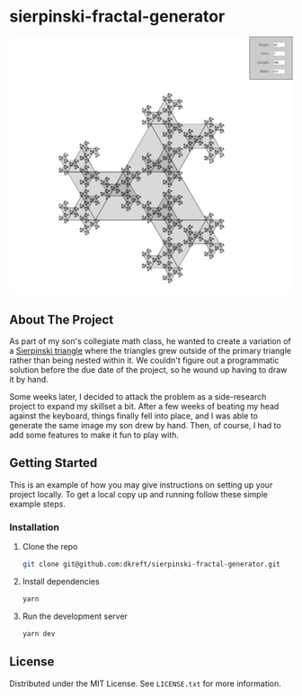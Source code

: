 # sierpinski-fractal-generator

![Sample Fractal](./public/screenshot.png)

## About The Project

As part of my son's collegiate math class, he wanted to create a variation of a [Sierpinski triangle](https://en.wikipedia.org/wiki/Sierpi%C5%84ski_triangle) where the triangles grew outside of the primary triangle rather than being nested within it. We couldn't figure out a programmatic solution before the due date of the project, so he wound up having to draw it by hand.

Some weeks later, I decided to attack the problem as a side-research project to expand my skillset a bit. After a few weeks of beating my head against the keyboard, things finally fell into place, and I was able to generate the same image my son drew by hand. Then, of course, I had to add some features to make it fun to play with.

## Getting Started

This is an example of how you may give instructions on setting up your project locally.
To get a local copy up and running follow these simple example steps.

### Installation

1. Clone the repo
   ```sh
   git clone git@github.com:dkreft/sierpinski-fractal-generator.git
   ```
2. Install dependencies
   ```sh
   yarn
   ```
3. Run the development server
   ```js
   yarn dev
   ```

## License

Distributed under the MIT License. See `LICENSE.txt` for more information.
